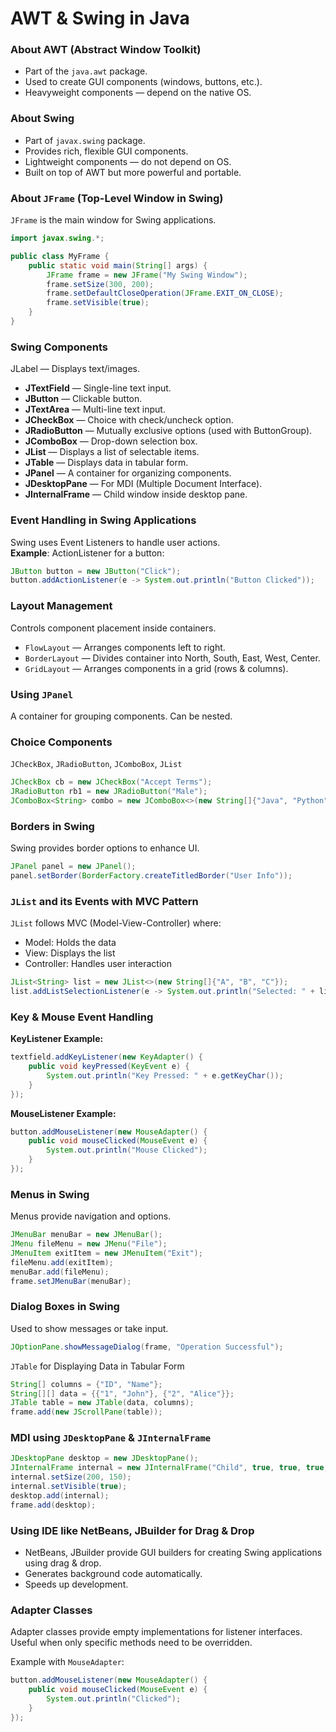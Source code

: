 # AWT & Swing in Java
### About AWT (Abstract Window Toolkit)
- Part of the `java.awt` package.
- Used to create GUI components (windows, buttons, etc.).
- Heavyweight components — depend on the native OS.

### About Swing
- Part of `javax.swing` package.
- Provides rich, flexible GUI components.
- Lightweight components — do not depend on OS.
- Built on top of AWT but more powerful and portable.

### About `JFrame` (Top-Level Window in Swing)
`JFrame` is the main window for Swing applications.

```java
import javax.swing.*;

public class MyFrame {
    public static void main(String[] args) {
        JFrame frame = new JFrame("My Swing Window");
        frame.setSize(300, 200);
        frame.setDefaultCloseOperation(JFrame.EXIT_ON_CLOSE);
        frame.setVisible(true);
    }
}
```
### Swing Components
JLabel — Displays text/images.
- **JTextField** — Single-line text input.
- **JButton** — Clickable button.
- **JTextArea** — Multi-line text input.
- **JCheckBox** — Choice with check/uncheck option.
- **JRadioButton** — Mutually exclusive options (used with ButtonGroup).
- **JComboBox** — Drop-down selection box.
- **JList** — Displays a list of selectable items.
- **JTable** — Displays data in tabular form.
- **JPanel** — A container for organizing components.
- **JDesktopPane** — For MDI (Multiple Document Interface).
- **JInternalFrame** — Child window inside desktop pane.

### Event Handling in Swing Applications
Swing uses Event Listeners to handle user actions. <br>
**Example**: ActionListener for a button:
```java
JButton button = new JButton("Click");
button.addActionListener(e -> System.out.println("Button Clicked"));
```
### Layout Management
Controls component placement inside containers.
- `FlowLayout` — Arranges components left to right.
- `BorderLayout` — Divides container into North, South, East, West, Center.
- `GridLayout` — Arranges components in a grid (rows & columns).

### Using `JPanel`
A container for grouping components. Can be nested.

###  Choice Components
`JCheckBox`, `JRadioButton`, `JComboBox`, `JList`

```java
JCheckBox cb = new JCheckBox("Accept Terms");
JRadioButton rb1 = new JRadioButton("Male");
JComboBox<String> combo = new JComboBox<>(new String[]{"Java", "Python"});
```
### Borders in Swing
Swing provides border options to enhance UI.
```java
JPanel panel = new JPanel();
panel.setBorder(BorderFactory.createTitledBorder("User Info"));
```
### `JList` and its Events with MVC Pattern
`JList` follows MVC (Model-View-Controller) where:

- Model: Holds the data
- View: Displays the list
- Controller: Handles user interaction

```java
JList<String> list = new JList<>(new String[]{"A", "B", "C"});
list.addListSelectionListener(e -> System.out.println("Selected: " + list.getSelectedValue()));
```
### Key & Mouse Event Handling
**KeyListener Example:**
```java
textfield.addKeyListener(new KeyAdapter() {
    public void keyPressed(KeyEvent e) {
        System.out.println("Key Pressed: " + e.getKeyChar());
    }
});
```
**MouseListener Example:**
```java
button.addMouseListener(new MouseAdapter() {
    public void mouseClicked(MouseEvent e) {
        System.out.println("Mouse Clicked");
    }
});
```
### Menus in Swing
Menus provide navigation and options.
```java 
JMenuBar menuBar = new JMenuBar();
JMenu fileMenu = new JMenu("File");
JMenuItem exitItem = new JMenuItem("Exit");
fileMenu.add(exitItem);
menuBar.add(fileMenu);
frame.setJMenuBar(menuBar);
```
### Dialog Boxes in Swing
Used to show messages or take input.
``` java
JOptionPane.showMessageDialog(frame, "Operation Successful");
```

`JTable` for Displaying Data in Tabular Form
```java
String[] columns = {"ID", "Name"};
String[][] data = {{"1", "John"}, {"2", "Alice"}};
JTable table = new JTable(data, columns);
frame.add(new JScrollPane(table));
```
### MDI using `JDesktopPane` & `JInternalFrame`
```java
JDesktopPane desktop = new JDesktopPane();
JInternalFrame internal = new JInternalFrame("Child", true, true, true, true);
internal.setSize(200, 150);
internal.setVisible(true);
desktop.add(internal);
frame.add(desktop);
```
### Using IDE like NetBeans, JBuilder for Drag & Drop
- NetBeans, JBuilder provide GUI builders for creating Swing applications using drag & drop.
- Generates background code automatically.
- Speeds up development.

### Adapter Classes
Adapter classes provide empty implementations for listener interfaces. Useful when only specific methods need to be overridden.

Example with `MouseAdapter`:
```java
button.addMouseListener(new MouseAdapter() {
    public void mouseClicked(MouseEvent e) {
        System.out.println("Clicked");
    }
});
```
